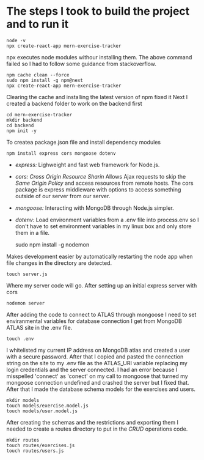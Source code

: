 # The steps I took to build the project and to run it

	node -v
	npx create-react-app mern-exercise-tracker

npx executes node modules withour installing them.
The above command failed so I had to follow some guidance from stackoverflow.

	npm cache clean --force
	sudo npm install -g npm@next
	npx create-react-app mern-exercise-tracker

Clearing the cache and installing the latest version of npm fixed it
Next I created a backend folder to work on the backend first

	cd mern-exercise-tracker
	mkdir backend
	cd backend
	npm init -y

To createa package.json file and install dependency modules

	npm install express cors mongoose dotenv

- *express:* Lighweight and fast web framework for Node.js.
- *cors:* *Cross Origin Resource Sharin* Allows Ajax requests to skip the *Same Origin Policy* and access resources from remote hosts. The cors package is express middleware with options to access something outside of our server from our server.
- *mongoose:* Interacting with MongoDB through Node.js simpler.
- *dotenv:* Load environment variables from a .env file into process.env so I don't have to set environment variables in my linux box and only store them in a file.

	sudo npm install -g nodemon

Makes development easier by automatically restarting the node app when file changes in the directory are detected.

	touch server.js

Where my server code will go.
After setting up an initial express server with cors

	nodemon server

After adding the code to connect to ATLAS through mongoose I need to set enviranmental variables for database connection I get from MongoDB ATLAS site in the .env file.

	touch .env

I whitelisted my current IP address on MongoDB atlas and created a user with a secure password. 
After that I copied and pasted the connection string on the site to my .env file as the ATLAS_URI variable replacing my login credentials and the server connected.
I had an error because I misspelled 'connect' as 'conect' on my call to mongoose that turned my mongoose connection undefined and crashed the server but I fixed that.
After that I made the database schema models for the exercises and users.

	mkdir models	
	touch models/exercise.model.js
	touch models/user.model.js

After creating the schemas and the restrictions and exporting them I needed to create a routes directory to put in the *CRUD* operations code.

	mkdir routes
	touch routes/exercises.js
	touch routes/users.js


